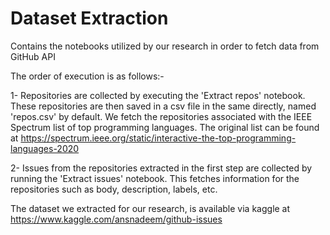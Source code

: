 # Dataset Extraction
Contains the notebooks utilized by our research in order to fetch data from GitHub API

The order of execution is as follows:-

1- Repositories are collected by executing the 'Extract repos' notebook.
These repositories are then saved in a csv file in the same directly, named 'repos.csv' by default. We fetch the repositories associated with the IEEE Spectrum list of top programming languages.
The original list can be found at https://spectrum.ieee.org/static/interactive-the-top-programming-languages-2020

2- Issues from the repositories extracted in the first step are collected by running the 'Extract issues' notebook.
This fetches information for the repositories such as body, description, labels, etc. 


The dataset we extracted for our research, is available via kaggle at https://www.kaggle.com/ansnadeem/github-issues
